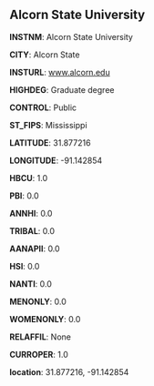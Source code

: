 
Alcorn State University
---
**INSTNM**: Alcorn State University

**CITY**: Alcorn State

**INSTURL**: www.alcorn.edu

**HIGHDEG**: Graduate degree

**CONTROL**: Public

**ST_FIPS**: Mississippi

**LATITUDE**: 31.877216

**LONGITUDE**: -91.142854

**HBCU**: 1.0

**PBI**: 0.0

**ANNHI**: 0.0

**TRIBAL**: 0.0

**AANAPII**: 0.0

**HSI**: 0.0

**NANTI**: 0.0

**MENONLY**: 0.0

**WOMENONLY**: 0.0

**RELAFFIL**: None

**CURROPER**: 1.0

**location**: 31.877216, -91.142854